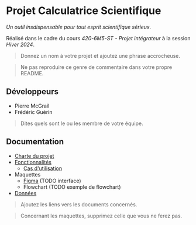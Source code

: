 # Projet Calculatrice Scientifique

*Un outil insdispensable pour tout esprit scientifique sérieux.*

Réalisé dans le cadre du cours *420-6M5-ST - Projet intégrateur* à la session *Hiver 2024*.

> Donnez un nom à votre projet et ajoutez une phrase accrocheuse. 

> Ne pas reproduire ce genre de commentaire dans votre propre README.

## Développeurs

- Pierre McGrail
- Frédéric Guérin

> Dites quels sont le ou les membre de votre équipe.

## Documentation

- [Charte du projet](documentation/charte.md)
- [Fonctionnalités](documentation/fonctionnalites.md)
  - [Cas d'utilisation](documentation/cas-d-utilisation.md)
- Maquettes
  - [Figma](https://www.figma.com/file/eHEL8KJsriX3ClaVqRW2a3/Essai-de-base?type=design&mode=design&t=rVDwXlu6kNPg6dbP-1) (TODO interface) 
  - Flowchart (TODO exemple de flowchart)
- [Données](documentation/classes.md)

> Ajoutez les liens vers les documents concernés.

> Concernant les maquettes, supprimez celle que vous ne ferez pas.